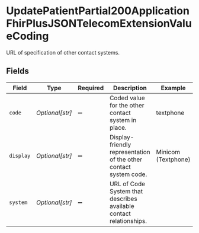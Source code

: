 # UpdatePatientPartial200ApplicationFhirPlusJSONTelecomExtensionValueCoding

URL of specification of other contact systems.


## Fields

| Field                                                              | Type                                                               | Required                                                           | Description                                                        | Example                                                            |
| ------------------------------------------------------------------ | ------------------------------------------------------------------ | ------------------------------------------------------------------ | ------------------------------------------------------------------ | ------------------------------------------------------------------ |
| `code`                                                             | *Optional[str]*                                                    | :heavy_minus_sign:                                                 | Coded value for the other contact system in place.                 | textphone                                                          |
| `display`                                                          | *Optional[str]*                                                    | :heavy_minus_sign:                                                 | Display-friendly representation of the other contact system code.  | Minicom (Textphone)                                                |
| `system`                                                           | *Optional[str]*                                                    | :heavy_minus_sign:                                                 | URL of Code System that describes available contact relationships. |                                                                    |